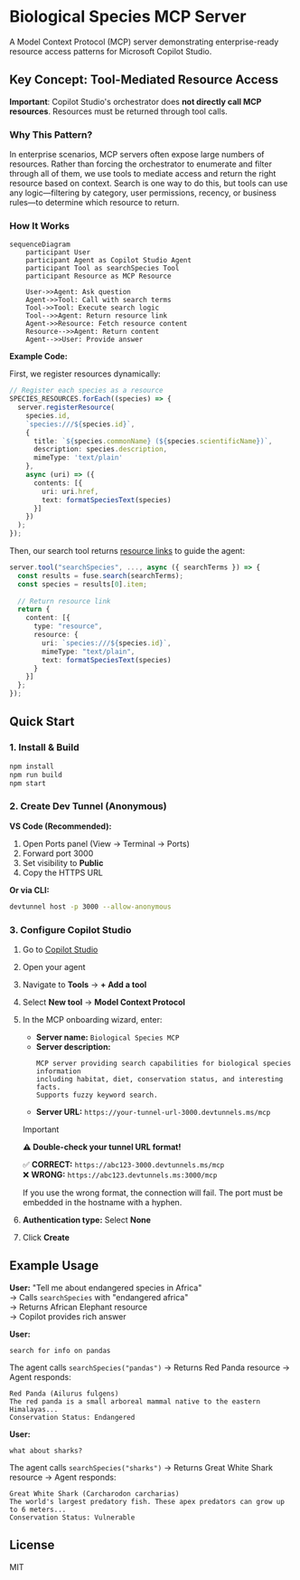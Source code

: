 # Biological Species MCP Server

A Model Context Protocol (MCP) server demonstrating enterprise-ready resource access patterns for Microsoft Copilot Studio.

## Key Concept: Tool-Mediated Resource Access

**Important**: Copilot Studio's orchestrator does **not directly call MCP resources**. Resources must be returned through tool calls.

### Why This Pattern?

In enterprise scenarios, MCP servers often expose large numbers of resources. Rather than forcing the orchestrator to enumerate and filter through all of them, we use tools to mediate access and return the right resource based on context. Search is one way to do this, but tools can use any logic—filtering by category, user permissions, recency, or business rules—to determine which resource to return.

### How It Works

```mermaid
sequenceDiagram
    participant User
    participant Agent as Copilot Studio Agent
    participant Tool as searchSpecies Tool
    participant Resource as MCP Resource
    
    User->>Agent: Ask question
    Agent->>Tool: Call with search terms
    Tool->>Tool: Execute search logic
    Tool-->>Agent: Return resource link
    Agent->>Resource: Fetch resource content
    Resource-->>Agent: Return content
    Agent-->>User: Provide answer
```

**Example Code:**

First, we register resources dynamically:
```typescript
// Register each species as a resource
SPECIES_RESOURCES.forEach((species) => {
  server.registerResource(
    species.id,
    `species:///${species.id}`,
    {
      title: `${species.commonName} (${species.scientificName})`,
      description: species.description,
      mimeType: 'text/plain'
    },
    async (uri) => ({
      contents: [{
        uri: uri.href,
        text: formatSpeciesText(species)
      }]
    })
  );
});
```

Then, our search tool returns [resource links](https://modelcontextprotocol.io/specification/2025-06-18/server/tools#resource-links) to guide the agent:
```typescript
server.tool("searchSpecies", ..., async ({ searchTerms }) => {
  const results = fuse.search(searchTerms);
  const species = results[0].item;
  
  // Return resource link
  return {
    content: [{
      type: "resource",
      resource: {
        uri: `species:///${species.id}`,
        mimeType: "text/plain",
        text: formatSpeciesText(species)
      }
    }]
  };
});
```

## Quick Start

### 1. Install & Build
```bash
npm install
npm run build
npm start
```

### 2. Create Dev Tunnel (Anonymous)

**VS Code (Recommended):**
1. Open Ports panel (View → Terminal → Ports)
2. Forward port 3000
3. Set visibility to **Public**
4. Copy the HTTPS URL

**Or via CLI:**
```bash
devtunnel host -p 3000 --allow-anonymous
```

### 3. Configure Copilot Studio

1. Go to [Copilot Studio](https://copilotstudio.microsoft.com)
2. Open your agent
3. Navigate to **Tools** → **+ Add a tool**
4. Select **New tool** → **Model Context Protocol**
5. In the MCP onboarding wizard, enter:
   - **Server name:** `Biological Species MCP`
   - **Server description:**
     ```
     MCP server providing search capabilities for biological species information 
     including habitat, diet, conservation status, and interesting facts. 
     Supports fuzzy keyword search.
     ```
   - **Server URL:** `https://your-tunnel-url-3000.devtunnels.ms/mcp`
     
   > [!IMPORTANT]
   > **⚠️ Double-check your tunnel URL format!**
   > 
   > ✅ **CORRECT:** `https://abc123-3000.devtunnels.ms/mcp`  
   > ❌ **WRONG:** `https://abc123.devtunnels.ms:3000/mcp`
   > 
   > If you use the wrong format, the connection will fail. The port must be embedded in the hostname with a hyphen.

6. **Authentication type:** Select **None**
7. Click **Create**


## Example Usage

**User:** "Tell me about endangered species in Africa"  
→ Calls `searchSpecies` with "endangered africa"  
→ Returns African Elephant resource  
→ Copilot provides rich answer

**User:** 
```
search for info on pandas
```

The agent calls `searchSpecies("pandas")` → Returns Red Panda resource → Agent responds:

```
Red Panda (Ailurus fulgens)
The red panda is a small arboreal mammal native to the eastern Himalayas...
Conservation Status: Endangered
```

**User:** 
```
what about sharks?
```

The agent calls `searchSpecies("sharks")` → Returns Great White Shark resource → Agent responds:

```
Great White Shark (Carcharodon carcharias)
The world's largest predatory fish. These apex predators can grow up to 6 meters...
Conservation Status: Vulnerable
```


## License

MIT

